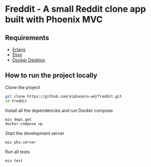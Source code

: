 # Freddit - A small Reddit clone app built with Phoenix MVC

## Requirements

- [Erlang](https://www.erlang.org/downloads.html)
- [Elixir](https://elixir-lang.org/install.html)
- [Docker Desktop](https://www.docker.com/products/docker-desktop/)

## How to run the project locally

Clone the project

```bash
git clone https://github.com/alphazero-wd/freddit.git
cd freddit
```

Install all the dependencies and run Docker compose

```bash
mix deps.get
docker-compose up
```

Start the development server

```bash
mix phx.server
```

Run all tests

```bash
mix test
```
